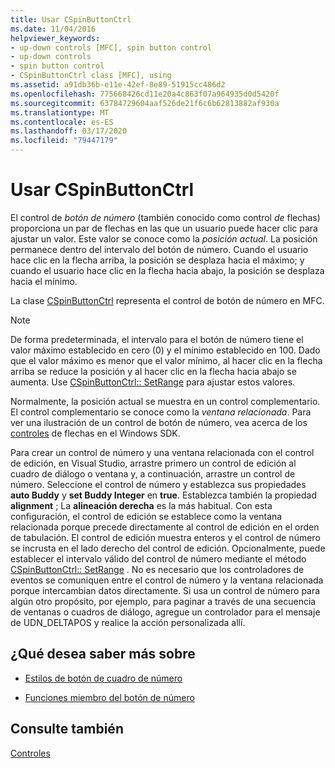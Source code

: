 ```yaml
---
title: Usar CSpinButtonCtrl
ms.date: 11/04/2016
helpviewer_keywords:
- up-down controls [MFC], spin button control
- up-down controls
- spin button control
- CSpinButtonCtrl class [MFC], using
ms.assetid: a91db36b-e11e-42ef-8e89-51915cc486d2
ms.openlocfilehash: 775668426cd11e20a4c863f07a964935d0d5420f
ms.sourcegitcommit: 63784729604aaf526de21f6c6b62813882af930a
ms.translationtype: MT
ms.contentlocale: es-ES
ms.lasthandoff: 03/17/2020
ms.locfileid: "79447179"
---
```

# <a name="using-cspinbuttonctrl"></a>Usar CSpinButtonCtrl

El control de *botón de número* (también conocido como control *de* flechas) proporciona un par de flechas en las que un usuario puede hacer clic para ajustar un valor. Este valor se conoce como la *posición actual*. La posición permanece dentro del intervalo del botón de número. Cuando el usuario hace clic en la flecha arriba, la posición se desplaza hacia el máximo; y cuando el usuario hace clic en la flecha hacia abajo, la posición se desplaza hacia el mínimo.

La clase [CSpinButtonCtrl](../mfc/reference/cspinbuttonctrl-class.md) representa el control de botón de número en MFC.

> [!NOTE]
>  De forma predeterminada, el intervalo para el botón de número tiene el valor máximo establecido en cero (0) y el mínimo establecido en 100. Dado que el valor máximo es menor que el valor mínimo, al hacer clic en la flecha arriba se reduce la posición y al hacer clic en la flecha hacia abajo se aumenta. Use [CSpinButtonCtrl:: SetRange](../mfc/reference/cspinbuttonctrl-class.md#setrange) para ajustar estos valores.

Normalmente, la posición actual se muestra en un control complementario. El control complementario se conoce como la *ventana relacionada*. Para ver una ilustración de un control de botón de número, vea acerca de los [controles](/windows/win32/Controls/up-down-controls) de flechas en el Windows SDK.

Para crear un control de número y una ventana relacionada con el control de edición, en Visual Studio, arrastre primero un control de edición al cuadro de diálogo o ventana y, a continuación, arrastre un control de número. Seleccione el control de número y establezca sus propiedades **auto Buddy** y **set Buddy Integer** en **true**. Establezca también la propiedad **alignment** ; La **alineación derecha** es la más habitual. Con esta configuración, el control de edición se establece como la ventana relacionada porque precede directamente al control de edición en el orden de tabulación. El control de edición muestra enteros y el control de número se incrusta en el lado derecho del control de edición. Opcionalmente, puede establecer el intervalo válido del control de número mediante el método [CSpinButtonCtrl:: SetRange](../mfc/reference/cspinbuttonctrl-class.md#setrange) . No es necesario que los controladores de eventos se comuniquen entre el control de número y la ventana relacionada porque intercambian datos directamente. Si usa un control de número para algún otro propósito, por ejemplo, para paginar a través de una secuencia de ventanas o cuadros de diálogo, agregue un controlador para el mensaje de UDN_DELTAPOS y realice la acción personalizada allí.

## <a name="what-do-you-want-to-know-more-about"></a>¿Qué desea saber más sobre

- [Estilos de botón de cuadro de número](../mfc/spin-button-styles.md)

- [Funciones miembro del botón de número](../mfc/spin-button-member-functions.md)

## <a name="see-also"></a>Consulte también

[Controles](../mfc/controls-mfc.md)
